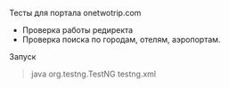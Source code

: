 Тесты для портала onetwotrip.com
* Проверка работы редиректа
* Проверка поиска по городам, отелям, аэропортам.

Запуск
>java org.testng.TestNG testng.xml
